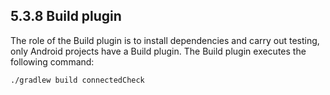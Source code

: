 ## 5.3.8 Build plugin

The role of the Build plugin is to install dependencies and carry out testing, only Android projects have a Build plugin. The Build plugin executes the following command:
<pre>
<code>./gradlew build connectedCheck</code>
<pre>

